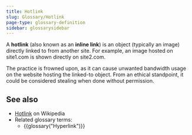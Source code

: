 ```yaml
---
title: Hotlink
slug: Glossary/Hotlink
page-type: glossary-definition
sidebar: glossarysidebar
---
```


A **hotlink** (also known as an **inline link**) is an object (typically an image) directly linked to from another site. For example, an image hosted on site1.com is shown directly on site2.com.

The practice is frowned upon, as it can cause unwanted bandwidth usage on the website hosting the linked-to object. From an ethical standpoint, it could be considered stealing when done without permission.

## See also

- [Hotlink](https://en.wikipedia.org/wiki/Inline_linking) on Wikipedia
- Related glossary terms:
  - {{glossary("Hyperlink")}}
